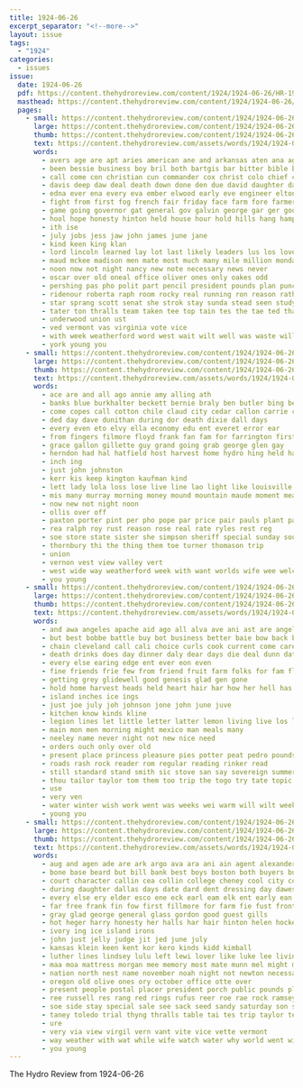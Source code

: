 ```yaml
---
title: 1924-06-26
excerpt_separator: "<!--more-->"
layout: issue
tags:
  - "1924"
categories:
  - issues
issue:
  date: 1924-06-26
  pdf: https://content.thehydroreview.com/content/1924/1924-06-26/HR-1924-06-26.pdf
  masthead: https://content.thehydroreview.com/content/1924/1924-06-26/masthead/HR-1924-06-26.jpg
  pages:
    - small: https://content.thehydroreview.com/content/1924/1924-06-26/small/HR-1924-06-26-01.jpg
      large: https://content.thehydroreview.com/content/1924/1924-06-26/large/HR-1924-06-26-01.jpg
      thumb: https://content.thehydroreview.com/content/1924/1924-06-26/thumbnails/HR-1924-06-26-01.jpg
      text: https://content.thehydroreview.com/assets/words/1924/1924-06-26/HR-1924-06-26-01.txt
      words:
        - avers age are apt aries american ane and arkansas aten ana ago army ast able
        - been bessie business boy bril both bartgis bar bitter bible brought bow back bidding bill books born bring brick body ber best but bob book bet break brings
        - call come con christian cun commander cox christ colo chief calvin class conde congress cor character church chair city cha comfort coolidge council cal cleveland camps county
        - davis deep daw deal death down done den due david daughter dail double dawes during delaware drill deed day
        - edna ever ena every eva ember elwood early eve engineer elton
        - fight from first fog french fair friday face farm fore farmer flag ford flaws field far favor frid friends for floor
        - game going governor gat general gov galvin george gar ger good
        - hool hope honesty hinton held house hour hold hills hang hampton had her has hydro hest harvest high herndon him home
        - ith ise
        - july jobs jess jaw john james june jane
        - kind keen king klan
        - lord lincoln learned lay lot last likely leaders lus los love little lent lon list long left life lulu
        - maud mckee madison men mate most much many mile million monday mayor mount mon mary morgan maria menton morning march man money miles matter modest made master more
        - noon now not night nancy new note necessary news never
        - oscar over old oneal office oliver ones only oakes odd
        - pershing pas pho polit part pencil president pounds plan punch pate page plain point pastor port present people
        - ridenour roberta raph room rocky real running ron reason rather ree rest robinson reading
        - star sprang scott senat she strok stay sunda stead seen study strength seem second sorrow see south suda school saving stem smith seek stock story senator servin state sun side sae stands spring
        - tater ton thralls team taken tee top tain tes the tae ted than tank tol tok them
        - underwood union ust
        - ved vermont vas virginia vote vice
        - with week weatherford word west wait wilt well was waste william wax wan wayne work way wake while washington wheat white wee ways won will wild water
        - york young you
    - small: https://content.thehydroreview.com/content/1924/1924-06-26/small/HR-1924-06-26-02.jpg
      large: https://content.thehydroreview.com/content/1924/1924-06-26/large/HR-1924-06-26-02.jpg
      thumb: https://content.thehydroreview.com/content/1924/1924-06-26/thumbnails/HR-1924-06-26-02.jpg
      text: https://content.thehydroreview.com/assets/words/1924/1924-06-26/HR-1924-06-26-02.txt
      words:
        - ace are and all ago annie amy alling ath
        - banks blue burkhalter beckett bernie braly ben butler bing bert big bar bandy bank bunch boys bros bergen been binger bien
        - come copes call cotton chile claud city cedar callon carrie cashier cake court county coo christian clerk
        - ded day dave dunithan during dor death dixie dall days
        - every even eto elvy ella economy edu ent everet error ear
        - from fingers filmore floyd frank fan fam for farrington first farra fruit field friends ford fry felton
        - grace gallon gillette guy grand going grab george glen gay
        - herndon had hal hatfield host harvest home hydro hing held harry haskell hasting hall has half high her handle
        - inch ing
        - just john johnston
        - kerr kis keep kington kaufman kind
        - lett lady lola loss lose live line lao light like louisville lasley lot little last leaf let lake
        - mis many murray morning money mound mountain maude moment means monday missouri most may mest
        - now new not night noon
        - ollis over off
        - paxton porter pint per pho pope par price pair pauls plant pat pee pieper peden
        - rea ralph roy rust reason rose real rate ryles rest reg
        - soe store state sister she simpson sheriff special sunday south stella sisson scott size sylvester shoe sale sun
        - thornbury thi the thing them toe turner thomason trip
        - union
        - vernon vest view valley vert
        - west wide way weatherford week with want worlds wife wee welch was wes wilbur williams wait
        - you young
    - small: https://content.thehydroreview.com/content/1924/1924-06-26/small/HR-1924-06-26-03.jpg
      large: https://content.thehydroreview.com/content/1924/1924-06-26/large/HR-1924-06-26-03.jpg
      thumb: https://content.thehydroreview.com/content/1924/1924-06-26/thumbnails/HR-1924-06-26-03.jpg
      text: https://content.thehydroreview.com/assets/words/1924/1924-06-26/HR-1924-06-26-03.txt
      words:
        - and awa angeles apache aid ago all alva ave ani ast are angel
        - but best bobbe battle buy bot business better baie bow back bunch body bring book
        - chain cleveland call cali choice curls cook current come carey card chick can chor cant cream care commander condi course city cause college child company cold
        - death drinks does day dinner daly dear days die deal dunn date
        - every else earing edge ent ever eon even
        - fine friends frie few from friend fruit farm folks for fam flower first
        - getting grey glidewell good genesis glad gen gone
        - hold home harvest heads held heart hair har how her hell has harry halls health hao holter harbor hardware him husband high hydro hey hot hax house hafer
        - island inches ice ings
        - just joe july joh johnson jone john june juve
        - kitchen know kinds kline
        - legion lines let little letter latter lemon living live los land long last link ley les laa
        - main mon men morning might mexico man meals many
        - neeley name never night not new nice need
        - orders ouch only over old
        - present place princess pleasure pies potter peat pedro pounds pie pall people paper president pape post
        - roads rash rock reader rom regular reading rinker read
        - still standard stand smith sic stove san say sovereign summer shall surprise sunshine sup state soule see sick special stack shore saturday snow simpson shave service short sunday
        - thou tailor taylor tom them too trip the togo try tate topic town take tell then thorp tooth tol thing
        - use
        - very ven
        - water winter wish work went was weeks wei warm will wilt week want wand weather while with
        - young you
    - small: https://content.thehydroreview.com/content/1924/1924-06-26/small/HR-1924-06-26-04.jpg
      large: https://content.thehydroreview.com/content/1924/1924-06-26/large/HR-1924-06-26-04.jpg
      thumb: https://content.thehydroreview.com/content/1924/1924-06-26/thumbnails/HR-1924-06-26-04.jpg
      text: https://content.thehydroreview.com/assets/words/1924/1924-06-26/HR-1924-06-26-04.txt
      words:
        - aug and agen ade are ark argo ava ara ani ain agent alexander american alpha anna ady apt alva ann ast all ach arthur
        - bone base beard but bill bank best boys boston both buyers buy blough bros bee busi born business brought bring bennett been
        - court character callin cea collin college cheney cool city county car case calm colony charles cheap caine curnutt clara cream chronic clock calvin clay capes cause cee colo clinton cane coo cull crissman canta colorado can coolidge columbus coy clarence
        - during daughter dallas days date dard dent dressing day dawes denver dinner deman dae death davidson desire dune
        - every else ery elder esco ene eck earl eam elk ent early ean ever
        - far free frank fin fow first fillmore for farm fie fust front frances fee from fore fill flyer furnish fine feder fruit feast fein found filling filmore
        - gray glad george general glass gordon good guest gills
        - hot heger harry honesty her halls har hair hinton helen hocker hae home hug house hatfield hans hampton had hydro human hedge high howard husband has holter
        - ivory ing ice island irons
        - john just jelly judge jit jed june july
        - kansas klein keen kent kor kero kinds kidd kimball
        - luther lines lindsey lulu left lewi lover like luke lee living let leroy lane leese land life low little lay lookeba large last lemon
        - maa moa mattress morgan mee memory most mate munn mel might money much many mention main may men merle mond miss more menta mary mourning miller mand made meals milk misa mere melton
        - nation north nest name november noah night not newton necessary new ness noe near
        - oregon old olive ones ory october office otte over
        - present people postal placer president porch public pounds plan pete portland page pees price part parks points princess per piano past peden place
        - ree russell res rang red rings rufus reer roe rae rock ramsey ray roy room route rado rowan range
        - soe side stay special sale see sack seed sandy saturday son salce state sunday sales set sip suit simmons shane star summe sat station still scott sell saige sayre street strong springs stunz sorn store sons she sill states sie shade seater
        - taney toledo trial thyng thralls table tai tes trip taylor tea tinder tick them takes ton tory thurs ting tat toc the
        - ure
        - very via view virgil vern vant vite vice vette vermont
        - way weather with wat while wife watch water why world went wil was weeks writer white wate waite williams wide west week worl will wright wagon wilson
        - you young
---
```


The Hydro Review from 1924-06-26

<!--more-->

